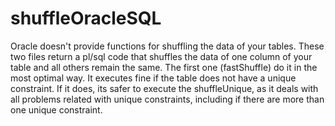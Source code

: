 # shuffleOracleSQL

Oracle doesn't provide functions for shuffling the data of your tables. 
These two files return a pl/sql code that shuffles the data of one column of your table and all others remain the same.
The first one (fastShuffle) do it in the most optimal way. It executes fine if the table does not have a unique constraint.
If it does, its safer to execute the shuffleUnique, as it deals with all problems related with unique constraints, including if there are more than one unique constraint.
